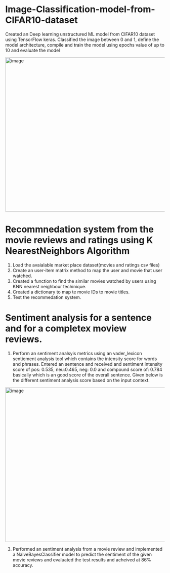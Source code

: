 # Image-Classification-model-from-CIFAR10-dataset
Created an Deep learning unstructured ML model from CIFAR10 dataset using TensorFlow keras. Classified the image between 0 and 1, define the model architecture, compile and train the model using epochs value of up to 10 and evaluate the model 

<img width="1131" height="487" alt="image" src="https://github.com/user-attachments/assets/51086114-3634-46af-ade5-1296a281f07d" />


# Recommnedation system from the movie reviews and ratings using K NearestNeighbors Algorithm
  1. Load the avaialable market place dataset(movies and ratings csv files)
  2. Create an user-item matrix method to map the user and movie that user watched.
  3. Created a function to find the similar movies watched by users using KNN nearest neighbour techinique.
  4. Created a dictionary to map te movie IDs to movie titles.
  5. Test the recommedation system.
  

# Sentiment analysis for a sentence and for a completex moview reviews.
1. Perform an sentiment analsyis metrics using an vader_lexicon sentiement analysis tool which contains the intensity score for words and phrases. Entered an sentence
   and received and sentiment intensity score of pos: 0.535, neu:0.465, neg: 0.0 and compound score of: 0.784 basically which is an good score of the overall sentence.
    Given below is the different sentiment analysis score based on the input context.
   
 <img width="1123" height="488" alt="image" src="https://github.com/user-attachments/assets/ab54a31b-e4b7-48ec-bf83-18b5113d009f" />


3. Performed an sentiment analysis from a movie review and implemented a NaiveBayesClassifier model to predict the sentiment of the given movie reviews and evaluated    the test results and acheived at 86% accuracy.
